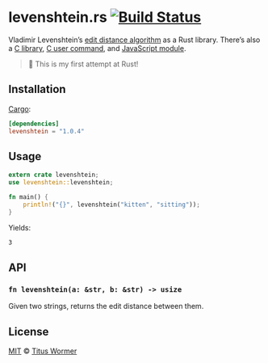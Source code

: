 # levenshtein.rs [![Build Status][travis-badge]][travis]

Vladimir Levenshtein’s [edit distance algorithm][wiki] as a Rust
library. There’s also a [C library][c-api], [C user command][c-cli],
and [JavaScript module][js-api].

> :tada: This is my first attempt at Rust!

## Installation

[Cargo][]:

```toml
[dependencies]
levenshtein = "1.0.4"
```

## Usage

```rust
extern crate levenshtein;
use levenshtein::levenshtein;

fn main() {
    println!("{}", levenshtein("kitten", "sitting"));
}
```

Yields:

```txt
3
```

## API

### `fn levenshtein(a: &str, b: &str) -> usize`

Given two strings, returns the edit distance between them.

## License

[MIT][license] © [Titus Wormer][author]

<!-- Definitions -->

[travis-badge]: https://img.shields.io/travis/wooorm/levenshtein-rs.svg

[travis]: https://travis-ci.org/wooorm/levenshtein-rs

[license]: license

[author]: https://wooorm.com

[cargo]: https://crates.io

[wiki]: https://en.wikipedia.org/wiki/Levenshtein_distance

[c-cli]: https://github.com/wooorm/levenshtein

[c-api]: https://github.com/wooorm/levenshtein.c

[js-api]: https://github.com/words/levenshtein-edit-distance
